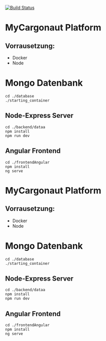 [![Build Status](https://travis-ci.org/Bfrn/KMS_MyCargonaut.svg?branch=master)](https://travis-ci.org/Bfrn/KMS_MyCargonaut)

# MyCargonaut Platform

## Vorrausetzung:
* Docker
* Node
# Mongo Datenbank
```
cd ./database
./starting_container
```

## Node-Express Server

```
cd ./backend/dataa
npm install
npm run dev
```
## Angular Frontend

```
cd ./frontendAngular
npm install
ng serve
```

# MyCargonaut Platform

## Vorrausetzung:
* Docker
* Node
# Mongo Datenbank
```
cd ./database
./starting_container
```

## Node-Express Server

```
cd ./backend/dataa
npm install
npm run dev
```
## Angular Frontend

```
cd ./frontendAngular
npm install
ng serve
```
